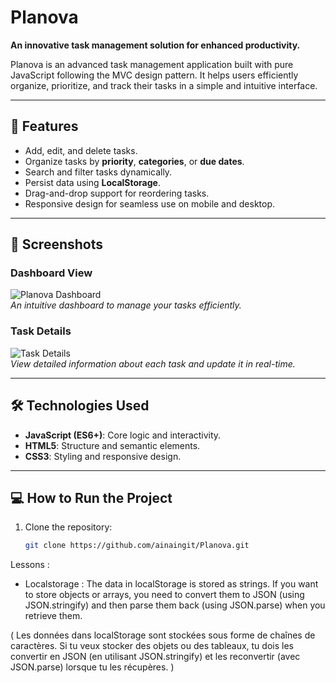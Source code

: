 # Planova  
**An innovative task management solution for enhanced productivity.**  

Planova is an advanced task management application built with pure JavaScript following the MVC design pattern. It helps users efficiently organize, prioritize, and track their tasks in a simple and intuitive interface.

---

## 🚀 Features  
- Add, edit, and delete tasks.  
- Organize tasks by **priority**, **categories**, or **due dates**.  
- Search and filter tasks dynamically.  
- Persist data using **LocalStorage**.  
- Drag-and-drop support for reordering tasks.  
- Responsive design for seamless use on mobile and desktop.  

---

## 📸 Screenshots  
### Dashboard View  
![Planova Dashboard](https://via.placeholder.com/800x400?text=Dashboard+Screenshot)  
_An intuitive dashboard to manage your tasks efficiently._  

### Task Details  
![Task Details](https://via.placeholder.com/800x400?text=Task+Details+Screenshot)  
_View detailed information about each task and update it in real-time._  

---

## 🛠️ Technologies Used  
- **JavaScript (ES6+)**: Core logic and interactivity.  
- **HTML5**: Structure and semantic elements.  
- **CSS3**: Styling and responsive design.  

---

## 💻 How to Run the Project  
1. Clone the repository:  
   ```bash
   git clone https://github.com/ainaingit/Planova.git


Lessons :
  - Localstorage : The data in localStorage is stored as strings. If you want to store objects or arrays, you need to convert them to JSON (using JSON.stringify) and then parse them back (using JSON.parse) when you retrieve them.

   ( Les données dans localStorage sont stockées sous forme de chaînes de caractères. Si tu veux stocker des objets ou des tableaux, tu dois les convertir en JSON (en utilisant JSON.stringify) et les reconvertir (avec JSON.parse) lorsque tu les récupères. )